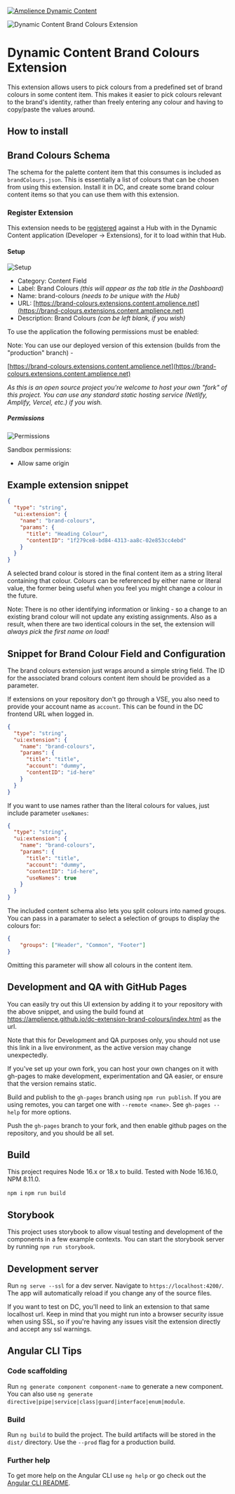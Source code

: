[![Amplience Dynamic Content](media/header.png)](https://amplience.com/dynamic-content)

![Dynamic Content Brand Colours Extension](media/screenshot.png)

# Dynamic Content Brand Colours Extension

This extension allows users to pick colours from a predefined set of brand colours in some content item. This makes it easier to pick colours relevant to the brand's identity, rather than freely entering any colour and having to copy/paste the values around.

## How to install

## Brand Colours Schema

The schema for the palette content item that this consumes is included as `brandColours.json`. This is essentially a list of colours that can be chosen from using this extension. Install it in DC, and create some brand colour content items so that you can use them with this extension.

### Register Extension

This extension needs to be [registered](https://amplience.com/docs/development/registeringextensions.html) against a Hub with in the Dynamic Content application (Developer -> Extensions), for it to load within that Hub.

#### Setup

![Setup](media/setup.png)

* Category: Content Field
* Label: Brand Colours _(this will appear as the tab title in the Dashboard)_
* Name: brand-colours _(needs to be unique with the Hub)_
* URL: [https://brand-colours.extensions.content.amplience.net](https://brand-colours.extensions.content.amplience.net)
* Description: Brand Colours _(can be left blank, if you wish)_

To use the application the following permissions must be enabled:

Note:
You can use our deployed version of this extension (builds from the "production" branch) -

[https://brand-colours.extensions.content.amplience.net](https://brand-colours.extensions.content.amplience.net)

_As this is an open source project you're welcome to host your own "fork" of this project. You can use any standard static hosting service (Netlify, Amplify, Vercel, etc.) if you wish._

##### Permissions

![Permissions](media/permissions.png)

Sandbox permissions:
- Allow same origin

## Example extension snippet

```json
{
  "type": "string",
  "ui:extension": {
    "name": "brand-colours",
    "params": {
      "title": "Heading Colour",
      "contentID": "1f279ce8-bd84-4313-aa8c-02e853cc4ebd"
    }
  }
}
```

A selected brand colour is stored in the final content item as a string literal containing that colour. Colours can be referenced by either name or literal value, the former being useful when you feel you might change a colour in the future.

Note: There is no other identifying information or linking - so a change to an existing brand colour will not update any existing assignments. Also as a result, when there are two identical colours in the set, the extension will *always pick the first name on load!*


## Snippet for Brand Colour Field and Configuration

The brand colours extension just wraps around a simple string field. The ID for the associated brand colours content item should be provided as a parameter.

If extensions on your repository don't go through a VSE, you also need to provide your account name as `account`. This can be found in the DC frontend URL when logged in.

```json
{
  "type": "string",
  "ui:extension": {
    "name": "brand-colours",
    "params": {
      "title": "title",
      "account": "dummy",
      "contentID": "id-here"
    }
  }
}
```

If you want to use names rather than the literal colours for values, just include parameter `useNames`:

```json
{
  "type": "string",
  "ui:extension": {
    "name": "brand-colours",
    "params": {
      "title": "title",
      "account": "dummy",
      "contentID": "id-here",
      "useNames": true
    }
  }
}
```

The included content schema also lets you split colours into named groups. You can pass in a paramater to select a selection of groups to display the colours for:

```json
{
    "groups": ["Header", "Common", "Footer"]
}
```

Omitting this parameter will show all colours in the content item.

## Development and QA with GitHub Pages

You can easily try out this UI extension by adding it to your repository with the above snippet, and using the build found at https://amplience.github.io/dc-extension-brand-colours/index.html as the url.

Note that this for Development and QA purposes only, you should not use this link in a live environment, as the active version may change unexpectedly.

If you've set up your own fork, you can host your own changes on it with gh-pages to make development, experimentation and QA easier, or ensure that the version remains static.

Build and publish to the `gh-pages` branch using `npm run publish`. If you are using remotes, you can target one with `--remote <name>`. See `gh-pages --help` for more options.

Push the `gh-pages` branch to your fork, and then enable github pages on the repository, and you should be all set.

## Build

This project requires Node 16.x or 18.x to build. Tested with Node 16.16.0, NPM 8.11.0.

`npm i`
`npm run build`

## Storybook

This project uses storybook to allow visual testing and development of the components in a few example contexts. You can start the storybook server by running `npm run storybook`.

## Development server

Run `ng serve --ssl` for a dev server. Navigate to `https://localhost:4200/`. The app will automatically reload if you change any of the source files.

If you want to test on DC, you'll need to link an extension to that same localhost url. Keep in mind that you might run into a browser security issue when using SSL, so if you're having any issues visit the extension directly and accept any ssl warnings.

## Angular CLI Tips

### Code scaffolding

Run `ng generate component component-name` to generate a new component. You can also use `ng generate directive|pipe|service|class|guard|interface|enum|module`.

### Build

Run `ng build` to build the project. The build artifacts will be stored in the `dist/` directory. Use the `--prod` flag for a production build.

### Further help

To get more help on the Angular CLI use `ng help` or go check out the [Angular CLI README](https://github.com/angular/angular-cli/blob/master/README.md).
